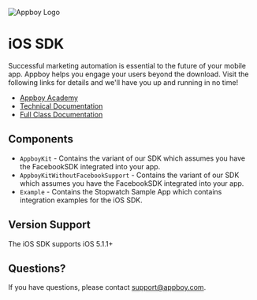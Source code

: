 
![Appboy Logo](http://www.appboy.com/assets/logo-cee4c217ff207f321cc7250f86a1037d.gif)

# iOS SDK

Successful marketing automation is essential to the future of your mobile app. Appboy helps you engage your users beyond the download. Visit the following links for details and we'll have you up and running in no time!

- [Appboy Academy](http://www.appboy.com/academy "Appboy Academy")
- [Technical Documentation](http://documentation.appboy.com "Appboy Technical Documentation")
- [Full Class Documentation](http://appboy.github.io/appboy-ios-sdk/docs/annotated.html "Appboy iOS SDK Class Documentation")

## Components

- `AppboyKit` - Contains the variant of our SDK which assumes you have the FacebookSDK integrated into your app.
- `AppboyKitWithoutFacebookSupport` - Contains the variant of our SDK which assumes you have the FacebookSDK integrated into your app.
- `Example` - Contains the Stopwatch Sample App which contains integration examples for the iOS SDK.

## Version Support

The iOS SDK supports iOS 5.1.1+

## Questions?

If you have questions, please contact [support@appboy.com](mailto:support@appboy.com).